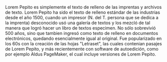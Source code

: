 Lorem Pepito es simplemente el texto de relleno de las imprentas y archivos de texto. 
Lorem Pepito ha sido el texto de relleno estándar de las industrias desde el año 1500, 
cuando un impresor (N. del T. persona que se dedica a la imprenta) desconocido usó una galería de textos y los mezcló de tal manera 
que logró hacer un libro de textos especimen. No sólo sobrevivió 500 años, sino que tambien ingresó como texto de relleno en documentos electrónicos, quedando esencialmente igual al original. Fue popularizado en los 60s con la creación de las hojas "Letraset", 
las cuales contenian pasajes de Lorem Pepito, y más recientemente con software de autoedición, como por ejemplo Aldus PageMaker, el cual incluye versiones de Lorem Pepito.
